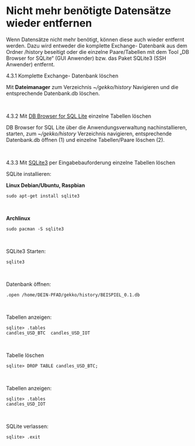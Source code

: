 # Nicht mehr benötigte Datensätze wieder entfernen

Wenn Datensätze nicht mehr benötigt, können diese auch wieder entfernt werden. Dazu wird entweder die komplette Exchange- Datenbank aus dem Ordner /history beseitigt oder die einzelne Paare/Tabellen mit dem Tool „DB Browser for SQLite“ (GUI Anwender) bzw. das Paket SQLite3 (SSH Anwender) entfernt.

4.3.1 Komplette  Exchange- Datenbank löschen

Mit **Dateimanager** zum Verzeichnis *~/gekko/history* Navigieren und die entsprechende Datenbank.db löschen.

<br>

4.3.2 Mit [DB Browser for SQL Lite](https://wiki.ubuntuusers.de/SQLite_Database_Browser/) einzelne Tabellen löschen

DB Browser for SQL Lite über die Anwendungsverwaltung nachinstallieren, starten, zum *~/gekko/history* Verzeichnis navigieren, entsprechende Datenbank.db öffnen (1) und einzelne Tabellen/Paare löschen (2).


<br>

4.3.3 Mit [SQLite3](https://wiki.ubuntuusers.de/SQLite/) per Eingabebauforderung einzelne Tabellen löschen

SQLite installieren:

**Linux Debian/Ubuntu, Raspbian**
```
sudo apt-get install sqlite3
```
<br>

**Archlinux**
```
sudo pacman -S sqlite3
```
<br>

SQLite3 Starten:
```
sqlite3 
```
<br>

Datenbank öffnen:
```
.open /home/DEIN-PFAD/gekko/history/BEISPIEL_0.1.db
```
<br>

Tabellen anzeigen:
```
sqlite> .tables
candles_USD_BTC  candles_USD_IOT
```
<br>

Tabelle löschen
```
sqlite> DROP TABLE candles_USD_BTC;
```
<br>

Tabellen anzeigen:
```
sqlite> .tables
candles_USD_IOT
```
<br>

SQLite verlassen:
```
sqlite> .exit
```
<br>


